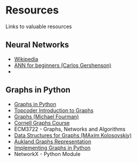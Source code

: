# Resources

Links to valuable resources

## Neural Networks
* [Wikipedia](https://en.wikipedia.org/wiki/Artificial_neural_network#Network_function)
* [ANN for beginners (Carlos Gershenson)](https://datajobs.com/data-science-repo/Neural-Net-%5BCarlos-Gershenson%5D.pdf)
* 

## Graphs in Python
* [Graphs in Python](http://www.python-course.eu/graphs_python.php)
* [Topcoder Introduction to Graphs](https://www.topcoder.com/community/data-science/data-science-tutorials/introduction-to-graphs-and-their-data-structures-section-1/)
* [Graphs (Michael Fourman)](http://homepages.inf.ed.ac.uk/mfourman/teaching/mlCourse/notes/L13.pdf)
* [Cornell Graphs Course](http://www.cs.cornell.edu/courses/cs312/2004fa/lectures/lecture14.htm)
* ECM3722 - Graphs, Networks and Algorithms
* [Data Structures for Graphs (MAxim Kolosovskiy)](http://arxiv.org/pdf/0908.3089.pdf)
* [Aukland Graphs Representation](https://www.cs.auckland.ac.nz/software/AlgAnim/graph_rep.html)
* [Implementing Graphs in Python](https://www.python.org/doc/essays/graphs/)
* NetworkX - Python Module
